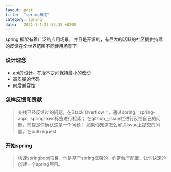 ```yaml
---
layout: post
title:  "spring概述"
category: spring
date:   2021-1-1 23:55:35 +0200
---
```

spring 框架有着广泛的应用场景，并且是开源的，有巨大的活跃的社区提供持续的反馈在全世界范围不同使用场景下   

### 设计理念
- api的设计，在版本之间保持最小的改动
- 高质量的代码
- 向后兼容性

### 怎样反馈和贡献
> 查找已经反馈过的问题，在Stack Overflow上，通过spring、spring-aop、spring-mvc标签进行检索；
> 在github上issue栏进行反馈自己的问题，前提是你确认这是一个问题；
> 如果你知道怎么解决issue上提交的问题，在pull request

### 开始spring
> 快速springboot项目，他是基于spring框架的，约定优于配置，让你快速的创建一个spring项目。